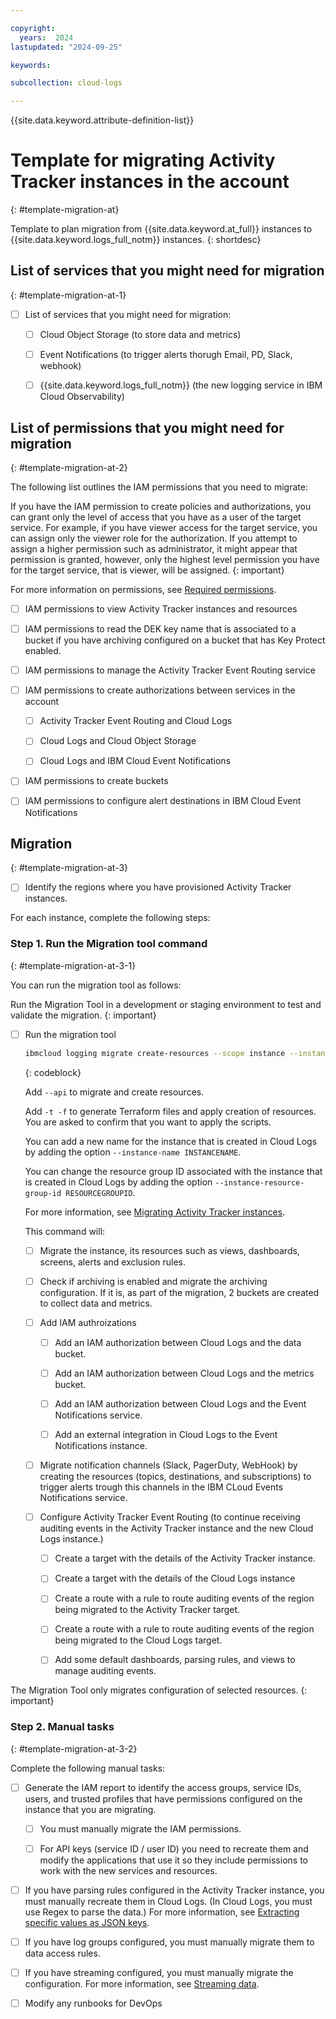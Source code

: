 ```yaml
---

copyright:
  years:  2024
lastupdated: "2024-09-25"

keywords:

subcollection: cloud-logs

---
```


{{site.data.keyword.attribute-definition-list}}


# Template for migrating Activity Tracker instances in the account
{: #template-migration-at}

Template to plan migration from {{site.data.keyword.at_full}} instances to {{site.data.keyword.logs_full_notm}} instances.
{: shortdesc}


## List of services that you might need for migration
{: #template-migration-at-1}

- [ ] List of services that you might need for migration:

    - [ ] Cloud Object Storage (to store data and metrics)

    - [ ] Event Notifications (to trigger alerts thorugh Email, PD, Slack, webhook)

    - [ ] {{site.data.keyword.logs_full_notm}} (the new logging service in IBM Cloud Observability)

## List of permissions that you might need for migration
{: #template-migration-at-2}

The following list outlines the IAM permissions that you need to migrate:

If you have the IAM permission to create policies and authorizations, you can grant only the level of access that you have as a user of the target service. For example, if you have viewer access for the target service, you can assign only the viewer role for the authorization. If you attempt to assign a higher permission such as administrator, it might appear that permission is granted, however, only the highest level permission you have for the target service, that is viewer, will be assigned. 
{: important}

For more information on permissions, see [Required permissions](/docs/cloud-logs?topic=cloud-logs-migration-permissions).


- [ ] IAM permissions to view Activity Tracker instances and resources

- [ ] IAM permissions to read the DEK key name that is associated to a bucket if you have archiving configured on a bucket that has Key Protect enabled.

- [ ] IAM permissions to manage the Activity Tracker Event Routing service

- [ ] IAM permissions to create authorizations between services in the account

    - [ ] Activity Tracker Event Routing and Cloud Logs

    - [ ] Cloud Logs and Cloud Object Storage

    - [ ] Cloud Logs and IBM Cloud Event Notifications

- [ ] IAM permissions to create buckets

- [ ]  IAM permissions to configure alert destinations in IBM Cloud Event Notifications

## Migration
{: #template-migration-at-3}

- [ ] Identify the regions where you have provisioned Activity Tracker instances.

For each instance, complete the following steps:

### Step 1. Run the Migration tool command
{: #template-migration-at-3-1}

You can run the migration tool as follows:

Run the Migration Tool in a development or staging environment to test and validate the migration.
{: important}

- [ ] Run the migration tool

    ```sh
    ibmcloud logging migrate create-resources --scope instance --instance-crn CRN_VALUE --platform --ingestion-key INGESTION_KEY [--instance-name INSTANCENAME] [--instance-resource-group-id RESOURCEGROUPID] [--api]|[-t -f]
    ```
    {: codeblock}

    Add `--api` to migrate and create resources.

    Add `-t -f` to generate Terraform files and apply creation of resources. You are asked to confirm that you want to apply the scripts.

    You can add a new name for the instance that is created in Cloud Logs by adding the option `--instance-name INSTANCENAME`.

    You can change the resource group ID associated with the instance that is created in Cloud Logs by adding the option `--instance-resource-group-id RESOURCEGROUPID`.

    For more information, see [Migrating Activity Tracker instances](/docs/cloud-logs?topic=cloud-logs-migration-atracker-n-cl).

    This command will:

    - [ ] Migrate the instance, its resources such as views, dashboards, screens, alerts and exclusion rules.

    - [ ] Check if archiving is enabled and migrate the archiving configuration. If it is, as part of the migration, 2 buckets are created to collect data and metrics.

    - [ ] Add IAM authroizations

        - [ ] Add an IAM authorization between Cloud Logs and the data bucket.

        - [ ] Add an IAM authorization between Cloud Logs and the metrics bucket.

        - [ ] Add an IAM authorization between Cloud Logs and the Event Notifications service.

        - [ ]  Add an external integration in Cloud Logs to the Event Notifications instance.

    - [ ] Migrate notification channels (Slack, PagerDuty, WebHook) by creating the resources (topics, destinations, and subscriptions) to trigger alerts trough this channels in the IBM CLoud Events Notifications service.

    - [ ] Configure Activity Tracker Event Routing (to continue receiving auditing events in the Activity Tracker instance and the new Cloud Logs instance.)

        - [ ]  Create a target with the details of the Activity Tracker instance.

        - [ ]  Create a target with the details of the Cloud Logs instance

        - [ ]  Create a route with a rule to route auditing events of the region being migrated to the Activity Tracker target.

        - [ ]  Create a route with a rule to route auditing events of the region being migrated to the Cloud Logs target.

        - [ ]  Add some default dashboards, parsing rules, and views to manage auditing events.

The Migration Tool only migrates configuration of selected resources.
{: important}

### Step 2. Manual tasks
{: #template-migration-at-3-2}

Complete the following manual tasks:

- [ ] Generate the IAM report to identify the access groups, service IDs, users, and trusted profiles that have permissions configured on the instance that you are migrating.

    - [ ] You must manually migrate the IAM permissions.

    - [ ] For API keys (service ID / user ID) you need to recreate them and modify the applications that use it so they include permissions to work with the new services and resources.

- [ ] If you have parsing rules configured in the Activity Tracker instance, you must manually recreate them in Cloud Logs. (In Cloud Logs, you must use Regex to parse the data.) For more information, see [Extracting specific values as JSON keys](/docs/cloud-logs?topic=cloud-logs-parse-extract-rule).

- [ ] If you have log groups configured, you must manually migrate them to data access rules.

- [ ] If you have streaming configured, you must manually migrate the configuration. For more information, see [Streaming data](/docs/cloud-logs?topic=cloud-logs-streaming).

- [ ] Modify any runbooks for DevOps
